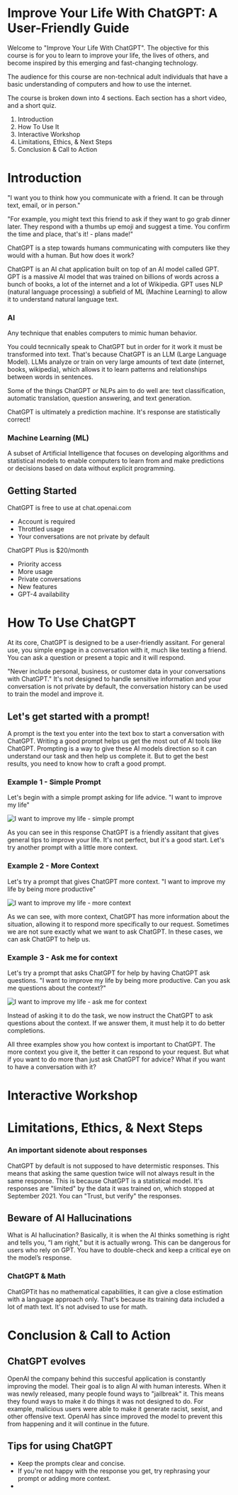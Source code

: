 # Improve Your Life With ChatGPT: A User-Friendly Guide

Welcome to "Improve Your Life With ChatGPT". The objective for this course is for you to learn to improve your life, the lives of others, and become inspired by this emerging and fast-changing technology.

The audience for this course are non-technical adult individuals that have a basic understanding of computers and how to use the internet.

The course is broken down into 4 sections. Each section has a short video, and a short quiz.

1. Introduction
2. How To Use It
3. Interactive Workshop
4. Limitations, Ethics, & Next Steps
5. Conclusion & Call to Action

# Introduction

"I want you to think how you communicate with a friend. It can be through text, email, or in person."

"For example, you might text this friend to ask if they want to go grab dinner later. They respond with a thumbs up emoji and suggest a time. You confirm the time and place, that's it! - plans made!"

ChatGPT is a step towards humans communicating with computers like they would with a human. But how does it work?

ChatGPT is an AI chat application built on top of an AI model called GPT. GPT is a massive AI model that was trained on billions of words across a bunch of books, a lot of the internet and a lot of Wikipedia. GPT uses NLP (natural language processing) a subfield of ML (Machine Learning) to allow it to understand natural language text.

### AI

Any technique that enables computers to mimic human behavior.

You could tecnnically speak to ChatGPT but in order for it work it must be transformed into text. That's because ChatGPT is an LLM (Large Language Model). LLMs analyze or train on very large amounts of text date (internet, books, wikipedia), which allows it to learn patterns and relationships between words in sentences.

Some of the things ChatGPT or NLPs aim to do well are: text classification, automatic translation, question answering, and text generation.

ChatGPT is ultimately a prediction machine. It's response are statistically correct!

### Machine Learning (ML)

A subset of Artificial Intelligence that focuses on developing algorithms and statistical
models to enable computers to learn from and make predictions or decisions based
on data without explicit programming.

## Getting Started

ChatGPT is free to use at chat.openai.com

- Account is required
- Throttled usage
- Your conversations are not private by default

ChatGPT Plus is $20/month

- Priority access
- More usage
- Private conversations
- New features
- GPT-4 availability

# How To Use ChatGPT

At its core, ChatGPT is designed to be a user-friendly assitant. For general use, you simple engage in a conversation with it, much like texting a friend. You can ask a question or present a topic and it will respond.

"Never include personal, business, or customer data in your conversations with ChatGPT." It's not designed to handle sensitive information and your conversation is not private by default, the conversation history can be used to train the model and improve it.

## Let's get started with a prompt!

A prompt is the text you enter into the text box to start a conversation with ChatGPT. Writing a good prompt helps us get the most out of AI tools like ChatGPT. Prompting is a way to give these AI models direction so it can understand our task and then help us complete it. But to get the best results, you need to know how to craft a good prompt.

### Example 1 - Simple Prompt

Let's begin with a simple prompt asking for life advice. "I want to improve my life"

![I want to improve my life - simple prompt](..\assets\example1-simpleprompt.png)

As you can see in this response ChatGPT is a friendly assitant that gives general tips to improve your life. It's not perfect, but it's a good start. Let's try another prompt with a little more context.

### Example 2 - More Context

Let's try a prompt that gives ChatGPT more context. "I want to improve my life by being more productive"

![I want to improve my life - more context](..\assets\example2-morecontext.png)

As we can see, with more context, ChatGPT has more information about the situation, allowing it to respond more specifically to our request. Sometimes we are not sure exactly what we want to ask ChatGPT. In these cases, we can ask ChatGPT to help us.

### Example 3 - Ask me for context

Let's try a prompt that asks ChatGPT for help by having ChatGPT ask questions. "I want to improve my life by being more productive. Can you ask me questions about the context?"

![I want to improve my life - ask me for context](..\assets\example3-askmeforcontext.png)

Instead of asking it to do the task, we now instruct the ChatGPT to ask questions about the context. If we answer them, it must help it to do better completions.

All three examples show you how context is important to ChatGPT. The more context you give it, the better it can respond to your request. But what if you want to do more than just ask ChatGPT for advice? What if you want to have a conversation with it?

# Interactive Workshop

# Limitations, Ethics, & Next Steps

### An important sidenote about responses

ChatGPT by default is not supposed to have determistic responses. This means that asking the same question twice will not always result in the same response. This is because ChatGPT is a statistical model. It's responses are "limited" by the data it was trained on, which stopped at September 2021. You can "Trust, but verify" the responses.

## Beware of AI Hallucinations

What is AI hallucination? Basically, it is when the AI thinks something is right and tells you, “I am right,” but it is actually wrong. This can be dangerous for users who rely on GPT. You have to double-check and keep a critical eye on the model’s response.

### ChatGPT & Math

ChatGPTit has no mathematical capabilities, it can give a close estimation with a language approach only. That's because its training data included a lot of math text. It's not advised to use for math.

# Conclusion & Call to Action

## ChatGPT evolves

OpenAI the company behind this succesful application is constantly improving the model. Their goal is to align AI with human interests. When it was newly released, many people found ways to "jailbreak" it. This means they found ways to make it do things it was not designed to do. For example, malicious users were able to make it generate racist, sexist, and other offensive text. OpenAI has since improved the model to prevent this from happening and it will continue in the future.

## Tips for using ChatGPT

- Keep the prompts clear and concise.
- If you're not happy with the response you get, try rephrasing your prompt or adding more context.
-
